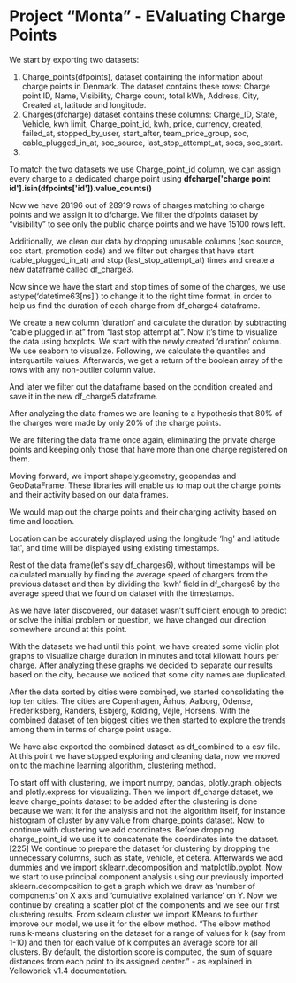 # Project “Monta” - EValuating Charge Points

We start by exporting two datasets:
  1. Charge_points(dfpoints), dataset containing the information about charge
points in Denmark. The dataset contains these rows: Charge point ID, Name, Visibility, Charge count, total kWh, Address, City, Created at, latitude and longitude.
  2. Charges(dfcharge) dataset contains these columns: Charge_ID, State, Vehicle, kwh limit, Charge_point_id, kwh, price, currency, created, failed_at, stopped_by_user, start_after, team_price_group, soc, cable_plugged_in_at, soc_source, last_stop_attempt_at, socs, soc_start.
  3. 
To match the two datasets we use Charge_point_id column, we can assign every charge to a dedicated charge point using **dfcharge['charge point id'].isin(dfpoints['id']).value_counts()**

Now we have 28196 out of 28919 rows of charges matching to charge points and we assign it to dfcharge.
We filter the dfpoints dataset by “visibility” to see only the public charge points and we have 15100 rows left.

Additionally, we clean our data by dropping unusable columns (soc source, soc start, promotion code) and we filter out charges that have start (cable_plugged_in_at) and stop (last_stop_attempt_at) times and create a new dataframe called df_charge3.

Now since we have the start and stop times of some of the charges, we use astype(‘datetime63[ns]’) to change it to the right time format, in order to help us find the duration of each charge from df_charge4 dataframe.

We create a new column ‘duration’ and calculate the duration by subtracting “cable plugged in at” from “last stop attempt at”.
Now it’s time to visualize the data using boxplots. We start with the newly created ‘duration’ column.
We use seaborn to visualize. Following, we calculate the quantiles and interquartile values.
Afterwards, we get a return of the boolean array of the rows with any non-outlier column value.

And later we filter out the dataframe based on the condition created and save it in the new df_charge5 dataframe.

After analyzing the data frames we are leaning to a hypothesis that 80% of the charges were made by only 20% of the charge points.

We are filtering the data frame once again, eliminating the private charge points and keeping only those that have more than one charge registered on them.

Moving forward, we import shapely.geometry, geopandas and GeoDataFrame. These libraries will enable us to map out the charge points and their activity based on our data frames.

We would map out the charge points and their charging activity based on time and location.

Location can be accurately displayed using the longitude ‘lng' and latitude ‘lat', and time will be displayed using existing timestamps.

Rest of the data frame(let's say df_charges6), without timestamps will be calculated manually by finding the average speed of chargers from the previous dataset and then by dividing the ‘kwh’ field in df_charges6 by the average speed that we found on dataset with the timestamps.

As we have later discovered, our dataset wasn’t sufficient enough to predict or solve the initial problem or question, we have changed our direction somewhere around at this point.

With the datasets we had until this point, we have created some violin plot graphs to visualize charge duration in minutes and total kilowatt hours per charge. After analyzing these graphs we decided to separate our results based on the city, because we noticed that some city names are duplicated.

After the data sorted by cities were combined, we started consolidating the top ten cities. The cities are Copenhagen, Århus, Aalborg, Odense, Frederiksberg, Randers, Esbjerg, Kolding, Vejle, Horsens.
With the combined dataset of ten biggest cities we then started to explore the trends among them in terms of charge point usage.

We have also exported the combined dataset as df_combined to a csv file.
At this point we have stopped exploring and cleaning data, now we moved on to the machine learning algorithm, clustering method.

To start off with clustering, we import numpy, pandas, plotly.graph_objects and plotly.express for visualizing.
Then we import df_charge dataset, we leave charge_points dataset to be added after the clustering is done because we want it for the analysis and not the algorithm itself, for instance histogram of cluster by any value from charge_points dataset.
Now, to continue with clustering we add coordinates. Before dropping charge_point_id we use it to concatenate the coordinates into the dataset.
[225]
We continue to prepare the dataset for clustering by dropping the unnecessary columns, such as state, vehicle, et cetera.
Afterwards we add dummies and we import sklearn.decomposition and matplotlib.pyplot. Now we start to use principal component analysis using our previously imported sklearn.decomposition to get a graph which we draw as ‘number of components’ on X axis and ‘cumulative explained variance’ on Y. Now we continue by creating a scatter plot of the components and we see our first clustering results.
From sklearn.cluster we import KMeans to further improve our model, we use it for the elbow method.
“The elbow method runs k-means clustering on the dataset for a range of values for k (say from 1-10) and then for each value of k computes an average score for all clusters. By default, the distortion score is computed, the sum of square distances from each point to its assigned center.” - as explained in Yellowbrick v1.4 documentation.
